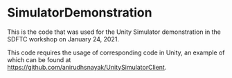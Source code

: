 # SimulatorDemonstration
This is the code that was used for the Unity Simulator demonstration in the SDFTC workshop on January 24, 2021.

This code requires the usage of corresponding code in Unity, an example of which can be found at https://github.com/anirudhsnayak/UnitySimulatorClient.


